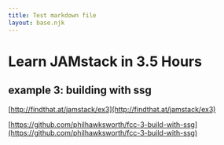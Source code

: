 ```yaml
---
title: Test markdown file
layout: base.njk
---
```


# Learn JAMstack in 3.5 Hours

## example 3: building with ssg

[http://findthat.at/jamstack/ex3](http://findthat.at/jamstack/ex3)

[https://github.com/philhawksworth/fcc-3-build-with-ssg](https://github.com/philhawksworth/fcc-3-build-with-ssg)
